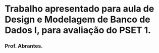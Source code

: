 # Trabalho apresentado para aula de Design e Modelagem de Banco de Dados I, para avaliação do PSET 1.

### Prof. Abrantes.
